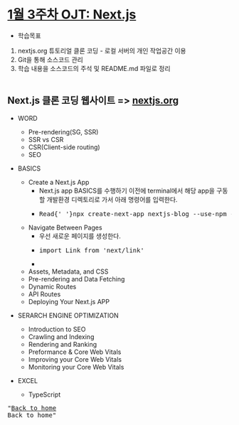 # [1월 3주차 OJT: Next.js](https://github.com/MinHyeok-lee1/MK_OJT/tree/master/nextjs-dir)
* 학습목표
1) nextjs.org 튜토리얼 클론 코딩 - 로컬 서버의 개인 작업공간 이용<br>
2) Git을 통해 소스코드 관리<br>
3) 학습 내용을 소스코드의 주석 및 README.md 파일로 정리<br><br>

## Next.js 클론 코딩 웹사이트 => [nextjs.org](https://nextjs.org/learn)

* WORD
    - Pre-rendering(SG, SSR)
    - SSR vs CSR
    - CSR(Client-side routing)
    - SEO<br>

* BASICS
    - Create a Next.js App
        + Next.js app BASICS를 수행하기 이전에 terminal에서 해당 app을 구동할 개발환경 디렉토리로 가서 아래 명령어를 입력한다.
        + <pre>Read{' '}npx create-next-app nextjs-blog --use-npm --example "https://github.com/vercel/next-learn/tree/master/basics/learn-starter"</pre>
    - Navigate Between Pages
        + 우선 새로운 페이지를 생성한다.
        + <pre>import Link from 'next/link'</pre>
        + 
    - Assets, Metadata, and CSS
    - Pre-rendering and Data Fetching
    - Dynamic Routes
    - API Routes
    - Deploying Your Next.js APP<br>
    
* SERARCH ENGINE OPTIMIZATION
    - Introduction to SEO
    - Crawling and Indexing
    - Rendering and Ranking
    - Preformance & Core Web Vitals
    - Improving your Core Web Vitals
    - Monitoring your Core Web Vitals<br>

* EXCEL
    - TypeScript<br>

<pre>
"<a href="/">Back to home</a>
<Link href="/"><a>Back to home</a></Link>"
</pre>